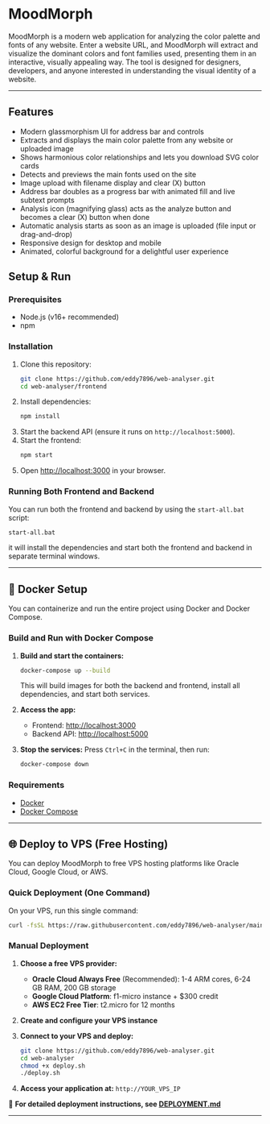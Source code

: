 # MoodMorph

MoodMorph is a modern web application for analyzing the color palette and fonts of any website. Enter a website URL, and MoodMorph will extract and visualize the dominant colors and font families used, presenting them in an interactive, visually appealing way. The tool is designed for designers, developers, and anyone interested in understanding the visual identity of a website.

---

## Features
- Modern glassmorphism UI for address bar and controls
- Extracts and displays the main color palette from any website or uploaded image
- Shows harmonious color relationships and lets you download SVG color cards
- Detects and previews the main fonts used on the site
- Image upload with filename display and clear (X) button
- Address bar doubles as a progress bar with animated fill and live subtext prompts
- Analysis icon (magnifying glass) acts as the analyze button and becomes a clear (X) button when done
- Automatic analysis starts as soon as an image is uploaded (file input or drag-and-drop)
- Responsive design for desktop and mobile
- Animated, colorful background for a delightful user experience


## Setup & Run

### Prerequisites
- Node.js (v16+ recommended)
- npm

### Installation
1. Clone this repository:
   ```bash
   git clone https://github.com/eddy7896/web-analyser.git
   cd web-analyser/frontend
   ```
2. Install dependencies:
   ```bash
   npm install
   ```
3. Start the backend API (ensure it runs on `http://localhost:5000`).
4. Start the frontend:
   ```bash
   npm start
   ```
5. Open [http://localhost:3000](http://localhost:3000) in your browser.

### Running Both Frontend and Backend

You can run both the frontend and backend by using the `start-all.bat` script:
```bash
start-all.bat
```
it will install the dependencies and start both the frontend and backend in separate terminal windows.

---

## 🐳 Docker Setup

You can containerize and run the entire project using Docker and Docker Compose.

### Build and Run with Docker Compose

1. **Build and start the containers:**
   ```sh
   docker-compose up --build
   ```
   This will build images for both the backend and frontend, install all dependencies, and start both services.

2. **Access the app:**
   - Frontend: [http://localhost:3000](http://localhost:3000)
   - Backend API: [http://localhost:5000](http://localhost:5000)

3. **Stop the services:**
   Press `Ctrl+C` in the terminal, then run:
   ```sh
   docker-compose down
   ```

### Requirements
- [Docker](https://www.docker.com/get-started)
- [Docker Compose](https://docs.docker.com/compose/install/)

---

## 🌐 Deploy to VPS (Free Hosting)

You can deploy MoodMorph to free VPS hosting platforms like Oracle Cloud, Google Cloud, or AWS.

### Quick Deployment (One Command)

On your VPS, run this single command:

```bash
curl -fsSL https://raw.githubusercontent.com/eddy7896/web-analyser/main/quick-deploy.sh | bash
```

### Manual Deployment

1. **Choose a free VPS provider:**
   - **Oracle Cloud Always Free** (Recommended): 1-4 ARM cores, 6-24 GB RAM, 200 GB storage
   - **Google Cloud Platform**: f1-micro instance + $300 credit
   - **AWS EC2 Free Tier**: t2.micro for 12 months

2. **Create and configure your VPS instance**

3. **Connect to your VPS and deploy:**
   ```bash
   git clone https://github.com/eddy7896/web-analyser.git
   cd web-analyser
   chmod +x deploy.sh
   ./deploy.sh
   ```

4. **Access your application at:** `http://YOUR_VPS_IP`

📖 **For detailed deployment instructions, see [DEPLOYMENT.md](DEPLOYMENT.md)**

---

